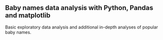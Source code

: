 ## Baby names data analysis with Python, Pandas and matplotlib

Basic exploratory data analysis and additional in-depth analyses of 
popular baby names.
